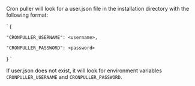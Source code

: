 Cron puller will look for a user.json file in the installation directory with the following format:

`
{

    "CRONPULLER_USERNAME": <username>,

    "CRONPULLER_PASSWORD": <password>
    
}
`

If user.json does not exist, it will look for environment variables `CRONPULLER_USERNAME` and `CRONPULLER_PASSWORD`.